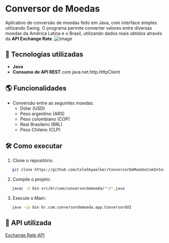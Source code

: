 # Conversor de Moedas
Aplicativo de conversão de moedas feito em Java, com interface simples utilizando Swing. O programa permite converter valores entre diversas moedas da América Latina e o Brasil, utilizando dados reais obtidos através da **API Exchange Rate**.
![image](https://github.com/user-attachments/assets/e60dc1b0-36d8-49b1-8b06-6209f5db43dc)


## 🚀 Tecnologias utilizadas

- **Java** 
- **Consumo de API REST** com java.net.http.HttpClient
  
## 🌎 Funcionalidades

- Conversão entre as seguintes moedas:
  - Dólar (USD)
  - Peso argentino (ARS)
  - Peso colombiano (COP)
  - Real Brasileiro (BRL)
  - Peso Chileno (CLP)

## 🛠️ Como executar

1. Clone o repositório.
```bash 
   git clone https://github.com/ColeSkywalker/ConversorDeMoedasComInterface.git
```
2. Compile o projeto:
```bash 
   javac -d bin src/br/com/conversordemoeda/**/*.java
```
3. Execute o Main:
```bash 
   java -cp bin br.com.conversordemoeda.app.ConversorGUI
```
## 🔗 API utilizada

[Exchange Rate API](https://www.exchangerate-api.com/)
